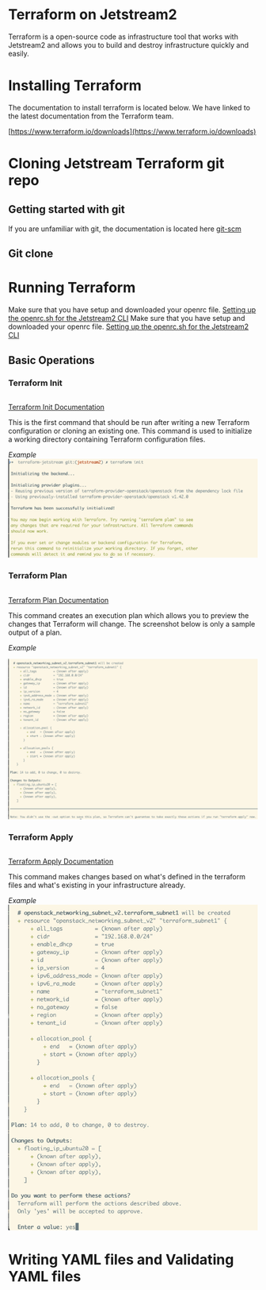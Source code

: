 # Terraform on Jetstream2

Terraform is a open-source code as infrastructure tool that works with Jetstream2
and allows you to build and destroy infrastructure quickly and easily.

# Installing Terraform

The documentation to install terraform is located below. We have linked to the latest documentation
from the Terraform team.

[https://www.terraform.io/downloads](https://www.terraform.io/downloads)

# Cloning Jetstream Terraform git repo

## Getting started with git
If you are unfamiliar with git, the documentation is located here [git-scm](https://git-scm.com/book/en/v2)

## Git clone


# Running Terraform
Make sure that you have setup and downloaded your openrc file. [Setting up the openrc.sh for the Jetstream2 CLI](https://docs.jetstream-cloud.org/ui/cli/openrc/)
Make sure that you have setup and downloaded your openrc file. [Setting up the openrc.sh for the Jetstream2 CLI](../ui/cli/openrc)

## Basic Operations


### Terraform Init

```terraform init
```
[Terraform Init Documentation](https://www.terraform.io/cli/commands/init)

This is the first command that should be run after writing a new Terraform configuration or cloning an existing one. This command is used to initialize a working directory containing Terraform configuration files.

*Example*
![Example Terraform Init](../images/Terraform-init-light.png)

### Terraform Plan

``` terraform plan
```
[Terraform Plan Documentation](https://www.terraform.io/cli/commands/plan)

This command creates an execution plan which allows you to preview the changes that Terraform will change. The screenshot below is only a sample output of a plan.

*Example*

![Example Terraform Plan](../images/Terraform-plan-light.png)

### Terraform Apply

``` terraform apply
```
[Terraform Apply Documentation](https://www.terraform.io/cli/commands/apply)

This command makes changes based on what's defined in the terraform files and what's existing in your infrastructure already.

*Example*
![Example Terraform Apply](../images/Terraform-apply-light.png)

# Writing YAML files and Validating YAML files
